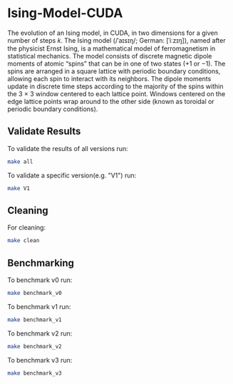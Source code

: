 # Ising-Model-CUDA
The evolution of an Ising model, in CUDA, in two dimensions for a given number of steps 𝑘. The Ising model (/ˈaɪsɪŋ/; German: [ˈiːzɪŋ]), named after the physicist Ernst Ising, is a mathematical model of ferromagnetism in statistical mechanics. The model consists of discrete magnetic dipole moments of atomic “spins” that can be in one of two states (+1 or −1). The spins are arranged in a square lattice with periodic boundary conditions, allowing each spin to interact with its neighbors. The dipole moments update in discrete time steps according to the majority of the spins within the 3 × 3 window centered to each lattice point. Windows centered on the edge lattice points wrap around to the other side (known as toroidal or periodic boundary conditions).

## Validate Results

To validate the results of all versions run:

```sh
make all
```

To validate a specific version(e.g. "V1") run:

```sh
make V1
```
## Cleaning

For cleaning:
```sh
make clean
```

## Benchmarking

To benchmark v0 run:

```sh
make benchmark_v0
```

To benchmark v1 run:

```sh
make benchmark_v1
```
To benchmark v2 run:

```sh
make benchmark_v2
```
To benchmark v3 run:

```sh
make benchmark_v3
```
